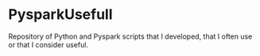 # PysparkUsefull
Repository of  Python and Pyspark scripts that I developed, that I often use or that I consider useful.
